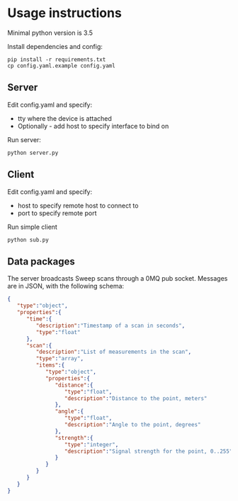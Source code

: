 # Usage instructions

Minimal python version is 3.5

Install dependencies and config:

```
pip install -r requirements.txt
cp config.yaml.example config.yaml
```

## Server

Edit config.yaml and specify:
* tty where the device is attached
* Optionally - add host to specify interface to bind on

Run server:
```
python server.py
```


## Client

Edit config.yaml and specify:
* host to specify remote host to connect to
* port to specify remote port 

Run simple client
```
python sub.py
```

## Data packages

The server broadcasts Sweep scans through a 0MQ pub socket. Messages are in JSON, with the following schema:

```json
{
   "type":"object",
   "properties":{
      "time":{
         "description":"Timestamp of a scan in seconds",
         "type":"float"
      },
      "scan":{
         "description":"List of measurements in the scan",
         "type":"array",
         "items":{
            "type":"object",
            "properties":{
               "distance":{
                  "type":"float",
                  "description":"Distance to the point, meters"
               },
               "angle":{
                  "type":"float",
                  "description":"Angle to the point, degrees"
               },
               "strength":{
                  "type":"integer",
                  "description":"Signal strength for the point, 0..255"
               }
            }
         }
      }
   }
}
```
